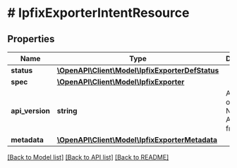 # # IpfixExporterIntentResource

## Properties

Name | Type | Description | Notes
------------ | ------------- | ------------- | -------------
**status** | [**\OpenAPI\Client\Model\IpfixExporterDefStatus**](IpfixExporterDefStatus.md) |  | [optional]
**spec** | [**\OpenAPI\Client\Model\IpfixExporter**](IpfixExporter.md) |  | [optional]
**api_version** | **string** | API Version of the Nutanix v3 API framework. | [optional] [default to '3.1.0']
**metadata** | [**\OpenAPI\Client\Model\IpfixExporterMetadata**](IpfixExporterMetadata.md) |  |

[[Back to Model list]](../../README.md#models) [[Back to API list]](../../README.md#endpoints) [[Back to README]](../../README.md)
